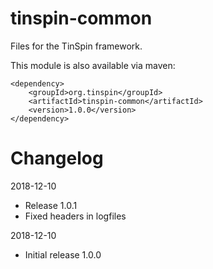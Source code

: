 # tinspin-common

Files for the TinSpin framework.

This module is also available via maven:

```
<dependency>
	<groupId>org.tinspin</groupId>
	<artifactId>tinspin-common</artifactId>
	<version>1.0.0</version>
</dependency>
```
  
Changelog
==============

2018-12-10 
 * Release 1.0.1
 * Fixed headers in logfiles

2018-12-10 
 * Initial release 1.0.0
 
